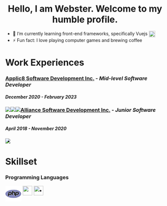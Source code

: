 <h1 align="center">
    Hello, I am Webster. Welcome to my humble profile.
</h1>

- 🌱 I’m currently learning front-end frameworks, specifically Vuejs <img align="center" height="20px" width="20px" src="https://cdn.simpleicons.org/vuedotjs/4FC08D" />
- ⚡ Fun fact: I love playing computer games and brewing coffee
<!--
- 🔭 I’m currently working on ...
- 👯 I’m looking to collaborate on ...
- 🤔 I’m looking for help with ...
- 💬 Ask me about ...
- 📫 How to reach me: ...
- 😄 Pronouns: ...
- ⚡ Fun fact: ...
-->

# Work Experiences

### [Applic8 Software Development Inc.](https://applic8.com/) - _Mid-level Software Developer_

##### December 2020 - February 2023

<img align="left" src="https://img.shields.io/badge/Codeigniter-EF4223?style=for-the-badge&logo=codeigniter&logoColor=white">

<img align="left" src="https://img.shields.io/badge/JavaScript-323330?style=for-the-badge&logo=javascript&logoColor=F7DF1E">

<img align="left" src="https://img.shields.io/badge/DB2-00952B?style=for-the-badge&logo=ibm&logoColor=white">

### [Alliance Software Development Inc.](https://www.alliance.com.ph) - _Junior Software Developer_

##### April 2018 - November 2020

<img align="left" src="https://img.shields.io/badge/Codeigniter-EF4223?style=for-the-badge&logo=codeigniter&logoColor=white">


<!-- <img align="left" src="" >  -->
-
# Skillset
### Programming Languages

<!-- <img align="center" height="50px" width="50px" style="margin-right: 5px" src="https://cdn.simpleicons.org/php/777BB4" /> -->

<!-- PHP -->
<img  align="left" height="50px" width="50px" style="margin-right: 5px" src="https://raw.githubusercontent.com/github/explore/ccc16358ac4530c6a69b1b80c7223cd2744dea83/topics/php/php.png" />
<!-- Javascript -->
<img align="left" height="30px" width="30px" style="margin-right: 5px" src="https://cdn.simpleicons.org/javascript/F7DF1E" />
<!-- JQuery -->
<img align="left" height="30px" width="30px" style="margin-right: 5px" src="https://cdn.simpleicons.org/jquery/0769AD" />

### 
-
<!-- Github Profile Visits -->
<!-- <a href="https://hits.seeyoufarm.com"><img src="https://hits.seeyoufarm.com/api/count/incr/badge.svg?url=https%3A%2F%2Fgithub.com%2Fwebsterbontilao%2Fhit-counter&count_bg=%23636363&title_bg=%23000000&icon=github.svg&icon_color=%23FFFFFF&title=visits&edge_flat=false"/></a> -->